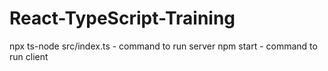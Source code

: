 # React-TypeScript-Training

npx ts-node src/index.ts - command to run server
npm start - command to run client
